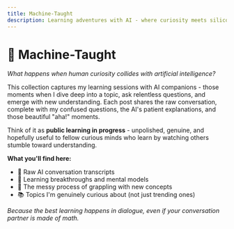 ```yaml
---
title: Machine-Taught
description: Learning adventures with AI - where curiosity meets silicon
---
```


# 🤖 Machine-Taught

*What happens when human curiosity collides with artificial intelligence?*

This collection captures my learning sessions with AI companions - those moments when I dive deep into a topic, ask relentless questions, and emerge with new understanding. Each post shares the raw conversation, complete with my confused questions, the AI's patient explanations, and those beautiful "aha!" moments.

Think of it as **public learning in progress** - unpolished, genuine, and hopefully useful to fellow curious minds who learn by watching others stumble toward understanding.

**What you'll find here:**
- 💬 Raw AI conversation transcripts  
- 🧠 Learning breakthroughs and mental models
- 🤔 The messy process of grappling with new concepts
- 📚 Topics I'm genuinely curious about (not just trending ones)

*Because the best learning happens in dialogue, even if your conversation partner is made of math.*
